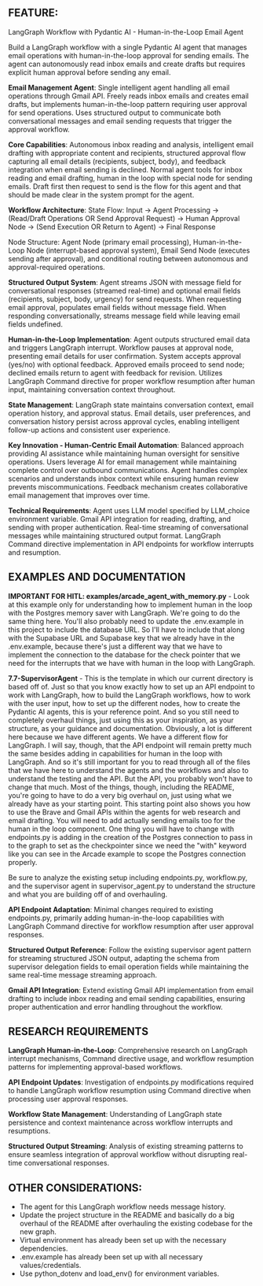 ## FEATURE:

LangGraph Workflow with Pydantic AI - Human-in-the-Loop Email Agent

Build a LangGraph workflow with a single Pydantic AI agent that manages email operations with human-in-the-loop approval for sending emails. The agent can autonomously read inbox emails and create drafts but requires explicit human approval before sending any email.

**Email Management Agent**: Single intelligent agent handling all email operations through Gmail API. Freely reads inbox emails and creates email drafts, but implements human-in-the-loop pattern requiring user approval for send operations. Uses structured output to communicate both conversational messages and email sending requests that trigger the approval workflow.

**Core Capabilities**: Autonomous inbox reading and analysis, intelligent email drafting with appropriate content and recipients, structured approval flow capturing all email details (recipients, subject, body), and feedback integration when email sending is declined. Normal agent tools for inbox reading and email drafting, human in the loop with special node for sending emails. Draft first then request to send is the flow for this agent and that should be made clear in the system prompt for the agent.

**Workflow Architecture**: 
State Flow: Input → Agent Processing → (Read/Draft Operations OR Send Approval Request) → Human Approval Node → (Send Execution OR Return to Agent) → Final Response

Node Structure: Agent Node (primary email processing), Human-in-the-Loop Node (interrupt-based approval system), Email Send Node (executes sending after approval), and conditional routing between autonomous and approval-required operations.

**Structured Output System**: Agent streams JSON with message field for conversational responses (streamed real-time) and optional email fields (recipients, subject, body, urgency) for send requests. When requesting email approval, populates email fields without message field. When responding conversationally, streams message field while leaving email fields undefined.

**Human-in-the-Loop Implementation**: Agent outputs structured email data and triggers LangGraph interrupt. Workflow pauses at approval node, presenting email details for user confirmation. System accepts approval (yes/no) with optional feedback. Approved emails proceed to send node; declined emails return to agent with feedback for revision. Utilizes LangGraph Command directive for proper workflow resumption after human input, maintaining conversation context throughout.

**State Management**: LangGraph state maintains conversation context, email operation history, and approval status. Email details, user preferences, and conversation history persist across approval cycles, enabling intelligent follow-up actions and consistent user experience.

**Key Innovation - Human-Centric Email Automation**: Balanced approach providing AI assistance while maintaining human oversight for sensitive operations. Users leverage AI for email management while maintaining complete control over outbound communications. Agent handles complex scenarios and understands inbox context while ensuring human review prevents miscommunications. Feedback mechanism creates collaborative email management that improves over time.

**Technical Requirements**: Agent uses LLM model specified by LLM_choice environment variable. Gmail API integration for reading, drafting, and sending with proper authentication. Real-time streaming of conversational messages while maintaining structured output format. LangGraph Command directive implementation in API endpoints for workflow interrupts and resumption.

## EXAMPLES AND DOCUMENTATION

**IMPORTANT FOR HITL: examples/arcade_agent_with_memory.py** - Look at this example only for understanding how to implement human in the loop with the Postgres memory saver with LangGraph. We're going to do the same thing here. You'll also probably need to update the .env.example in this project to include the database URL. So I'll have to include that along with the Supabase URL and Supabase key that we already have in the .env.example, because there's just a different way that we have to implement the connection to the database for the check pointer that we need for the interrupts that we have with human in the loop with LangGraph. 

**7.7-SupervisorAgent** - This is the template in which our current directory is based off of. Just so that you know exactly how to set up an API endpoint to work with LangGraph, how to build the LangGraph workflows, how to work with the user input, how to set up the different nodes, how to create the Pydantic AI agents, this is your reference point. And so you still need to completely overhaul things, just using this as your inspiration, as your structure, as your guidance and documentation. Obviously, a lot is different here because we have different agents. We have a different flow for LangGraph. I will say, though, that the API endpoint will remain pretty much the same besides adding in capabilities for human in the loop with LangGraph. And so it's still important for you to read through all of the files that we have here to understand the agents and the workflows and also to understand the testing and the API. But the API, you probably won't have to change that much. Most of the things, though, including the README, you're going to have to do a very big overhaul on, just using what we already have as your starting point. This starting point also shows you how to use the Brave and Gmail APIs within the agents for web research and email drafting. You will need to add actually sending emails too for the human in the loop component. One thing you will have to change with endpoints.py is adding in the creation of the Postgres connection to pass in to the graph to set as the checkpointer since we need the "with" keyword like you can see in the Arcade example to scope the Postgres connection properly.

Be sure to analyze the existing setup including endpoints.py, workflow.py, and the supervisor agent in supervisor_agent.py to understand the structure and what you are building off of and overhauling.

**API Endpoint Adaptation**: Minimal changes required to existing endpoints.py, primarily adding human-in-the-loop capabilities with LangGraph Command directive for workflow resumption after user approval responses.

**Structured Output Reference**: Follow the existing supervisor agent pattern for streaming structured JSON output, adapting the schema from supervisor delegation fields to email operation fields while maintaining the same real-time message streaming approach.

**Gmail API Integration**: Extend existing Gmail API implementation from email drafting to include inbox reading and email sending capabilities, ensuring proper authentication and error handling throughout the workflow.

## RESEARCH REQUIREMENTS

**LangGraph Human-in-the-Loop**: Comprehensive research on LangGraph interrupt mechanisms, Command directive usage, and workflow resumption patterns for implementing approval-based workflows.

**API Endpoint Updates**: Investigation of endpoints.py modifications required to handle LangGraph workflow resumption using Command directive when processing user approval responses.

**Workflow State Management**: Understanding of LangGraph state persistence and context maintenance across workflow interrupts and resumptions.

**Structured Output Streaming**: Analysis of existing streaming patterns to ensure seamless integration of approval workflow without disrupting real-time conversational responses.

## OTHER CONSIDERATIONS:

- The agent for this LangGraph workflow needs message history.
- Update the project structure in the README and basically do a big overhaul of the README after overhauling the existing codebase for the new graph.
- Virtual environment has already been set up with the necessary dependencies.
- .env.example has already been set up with all necessary values/credentials.
- Use python_dotenv and load_env() for environment variables.
